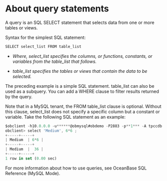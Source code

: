 About query statements 
===========================================



A query is an SQL SELECT statement that selects data from one or more tables or views. 

Syntax for the simplest SQL statement:

```javascript
SELECT select_list FROM table_list
```



* *Where, select_list specifies the columns, or functions, constants, or variables from the table_list that follows.* 

* *table_list specifies the tables or views that contain the data to be selected.* 




The preceding example is a simple SQL statement. table_list can also be used as a subquery. You can add a WHERE clause to filter results returned by the query. 

Note that in a MySQL tenant, the FROM table_list clause is optional. Without this clause, select_list does not specify a specific column but a constant or variable. Take the following SQL statement as an example:

```javascript
$obclient -h10.0.0.0 -u******@obmysql#obdemo -P2883 -p**1*** -A tpccdb
obclient> select 'Medium', 6*6 ;
+-----+-----+
| Medium  | 6*6 |
+-----+-----+
| Medium  |  36 |
+-----+-----+
1 row in set (0.00 sec)
```



For more information about how to use queries, see OceanBase SQL Reference (MySQL Mode).
